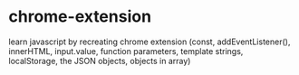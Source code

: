 # chrome-extension
learn javascript by recreating chrome extension (const, addEventListener(), innerHTML, input.value, function parameters, template strings, localStorage, the JSON objects, objects in array)
